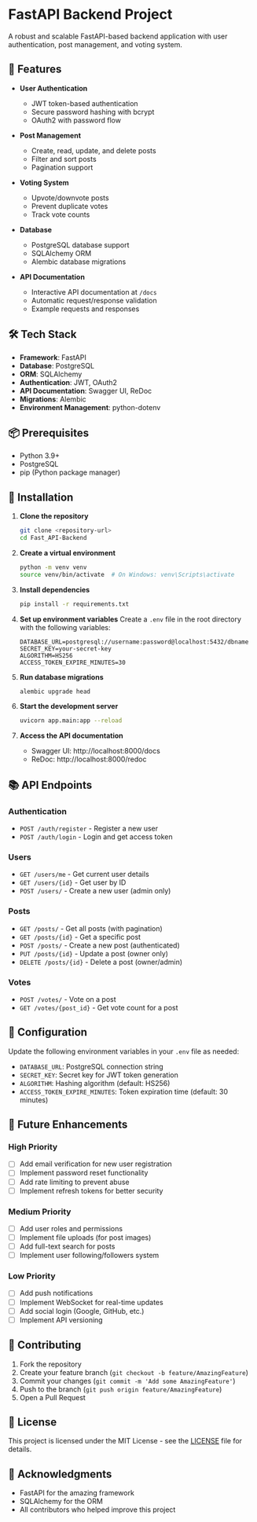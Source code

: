 # FastAPI Backend Project

A robust and scalable FastAPI-based backend application with user authentication, post management, and voting system.

## 🚀 Features

- **User Authentication**
  - JWT token-based authentication
  - Secure password hashing with bcrypt
  - OAuth2 with password flow

- **Post Management**
  - Create, read, update, and delete posts
  - Filter and sort posts
  - Pagination support

- **Voting System**
  - Upvote/downvote posts
  - Prevent duplicate votes
  - Track vote counts

- **Database**
  - PostgreSQL database support
  - SQLAlchemy ORM
  - Alembic database migrations

- **API Documentation**
  - Interactive API documentation at `/docs`
  - Automatic request/response validation
  - Example requests and responses

## 🛠️ Tech Stack

- **Framework**: FastAPI
- **Database**: PostgreSQL
- **ORM**: SQLAlchemy
- **Authentication**: JWT, OAuth2
- **API Documentation**: Swagger UI, ReDoc
- **Migrations**: Alembic
- **Environment Management**: python-dotenv

## 📦 Prerequisites

- Python 3.9+
- PostgreSQL
- pip (Python package manager)

## 🚀 Installation

1. **Clone the repository**
   ```bash
   git clone <repository-url>
   cd Fast_API-Backend
   ```

2. **Create a virtual environment**
   ```bash
   python -m venv venv
   source venv/bin/activate  # On Windows: venv\Scripts\activate
   ```

3. **Install dependencies**
   ```bash
   pip install -r requirements.txt
   ```

4. **Set up environment variables**
   Create a `.env` file in the root directory with the following variables:
   ```env
   DATABASE_URL=postgresql://username:password@localhost:5432/dbname
   SECRET_KEY=your-secret-key
   ALGORITHM=HS256
   ACCESS_TOKEN_EXPIRE_MINUTES=30
   ```

5. **Run database migrations**
   ```bash
   alembic upgrade head
   ```

6. **Start the development server**
   ```bash
   uvicorn app.main:app --reload
   ```

7. **Access the API documentation**
   - Swagger UI: http://localhost:8000/docs
   - ReDoc: http://localhost:8000/redoc

## 📚 API Endpoints

### Authentication
- `POST /auth/register` - Register a new user
- `POST /auth/login` - Login and get access token

### Users
- `GET /users/me` - Get current user details
- `GET /users/{id}` - Get user by ID
- `POST /users/` - Create a new user (admin only)

### Posts
- `GET /posts/` - Get all posts (with pagination)
- `GET /posts/{id}` - Get a specific post
- `POST /posts/` - Create a new post (authenticated)
- `PUT /posts/{id}` - Update a post (owner only)
- `DELETE /posts/{id}` - Delete a post (owner/admin)

### Votes
- `POST /votes/` - Vote on a post
- `GET /votes/{post_id}` - Get vote count for a post

## 🔧 Configuration

Update the following environment variables in your `.env` file as needed:

- `DATABASE_URL`: PostgreSQL connection string
- `SECRET_KEY`: Secret key for JWT token generation
- `ALGORITHM`: Hashing algorithm (default: HS256)
- `ACCESS_TOKEN_EXPIRE_MINUTES`: Token expiration time (default: 30 minutes)

## 🌟 Future Enhancements

### High Priority
- [ ] Add email verification for new user registration
- [ ] Implement password reset functionality
- [ ] Add rate limiting to prevent abuse
- [ ] Implement refresh tokens for better security

### Medium Priority
- [ ] Add user roles and permissions
- [ ] Implement file uploads (for post images)
- [ ] Add full-text search for posts
- [ ] Implement user following/followers system

### Low Priority
- [ ] Add push notifications
- [ ] Implement WebSocket for real-time updates
- [ ] Add social login (Google, GitHub, etc.)
- [ ] Implement API versioning

## 🤝 Contributing

1. Fork the repository
2. Create your feature branch (`git checkout -b feature/AmazingFeature`)
3. Commit your changes (`git commit -m 'Add some AmazingFeature'`)
4. Push to the branch (`git push origin feature/AmazingFeature`)
5. Open a Pull Request

## 📄 License

This project is licensed under the MIT License - see the [LICENSE](LICENSE) file for details.

## 🙏 Acknowledgments

- FastAPI for the amazing framework
- SQLAlchemy for the ORM
- All contributors who helped improve this project

